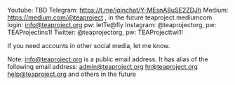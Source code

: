 Youtube: TBD
Telegram: https://t.me/joinchat/Y-MEsnA8uSE2ZDJh
Medium: 	https://medium.com/@teaproject  , in the future teaproject.mediumcom  login: info@teaproject.org  pw: letTe@fly
Instagram: @teaprojectorg, pw: TEAProjectins1!
Twitter: @teaprojectorg, pw: TEAProjecttwi1!

If you need accounts in other social media, let me know.

Note: info@teaproject.org is a public email address. It has alias of the following email address:
admin@teaproject.org
hr@teaproject.org
help@teaproject.org and others in the future
